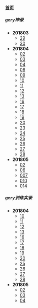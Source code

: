 
#### [首页](?file=home-首页)

##### gery神录
- **201803**
    - [29](?file=001-gery神录/001-201803/029-29 "29")
    - [30](?file=001-gery神录/001-201803/030-30 "30")
- **201804**
    - [02](?file=001-gery神录/002-201804/002-02 "02")
    - [03](?file=001-gery神录/002-201804/003-03 "03")
    - [04](?file=001-gery神录/002-201804/004-04 "04")
    - [08](?file=001-gery神录/002-201804/008-08 "08")
    - [09](?file=001-gery神录/002-201804/009-09 "09")
    - [10](?file=001-gery神录/002-201804/010-10 "10")
    - [11](?file=001-gery神录/002-201804/011-11 "11")
    - [12](?file=001-gery神录/002-201804/012-12 "12")
    - [13](?file=001-gery神录/002-201804/013-13 "13")
    - [16](?file=001-gery神录/002-201804/016-16 "16")
    - [17](?file=001-gery神录/002-201804/017-17 "17")
    - [18](?file=001-gery神录/002-201804/018-18 "18")
    - [19](?file=001-gery神录/002-201804/019-19 "19")
    - [20](?file=001-gery神录/002-201804/020-20 "20")
    - [23](?file=001-gery神录/002-201804/023-23 "23")
    - [24](?file=001-gery神录/002-201804/024-24 "24")
    - [25](?file=001-gery神录/002-201804/025-25 "25")
    - [26](?file=001-gery神录/002-201804/026-26 "26")
    - [27](?file=001-gery神录/002-201804/027-27 "27")
    - [28](?file=001-gery神录/002-201804/028-28 "28")
- **201805**
    - [02](?file=001-gery神录/003-201805/002-02 "02")
    - [06](?file=001-gery神录/003-201805/006-06 "06")
    - [007](?file=001-gery神录/003-201805/007-007 "007")
    - [010](?file=001-gery神录/003-201805/010-010 "010")
    - [014](?file=001-gery神录/003-201805/014-014 "014")

##### gery训练实录
- **201804**
    - [10](?file=002-gery训练实录/002-201804/010-10 "10")
    - [11](?file=002-gery训练实录/002-201804/011-11 "11")
    - [12](?file=002-gery训练实录/002-201804/012-12 "12")
    - [13](?file=002-gery训练实录/002-201804/013-13 "13")
    - [16](?file=002-gery训练实录/002-201804/016-16 "16")
    - [17](?file=002-gery训练实录/002-201804/017-17 "17")
    - [18](?file=002-gery训练实录/002-201804/018-18 "18")
    - [19](?file=002-gery训练实录/002-201804/019-19 "19")
    - [20](?file=002-gery训练实录/002-201804/020-20 "20")
    - [25](?file=002-gery训练实录/002-201804/025-25 "25")
    - [26](?file=002-gery训练实录/002-201804/026-26 "26")
    - [27](?file=002-gery训练实录/002-201804/027-27 "27")
    - [28](?file=002-gery训练实录/002-201804/028-28 "28")
- **201805**
    - [02](?file=002-gery训练实录/003-201805/002-02 "02")
    - [03](?file=002-gery训练实录/003-201805/003-03 "03")
    - [04](?file=002-gery训练实录/003-201805/004-04 "04")
